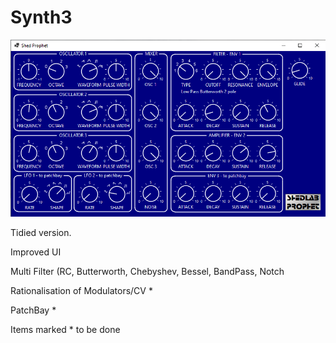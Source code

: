 # Synth3


![Synth Screengrab](https://raw.githubusercontent.com/BertyBasset/Synth3/master/UI/SP1.png?token=GHSAT0AAAAAABXY3WEFPRKNC25QWOHBMGCEY2G45IA)

Tidied version.

Improved UI

Multi Filter (RC, Butterworth, Chebyshev, Bessel, BandPass, Notch

Rationalisation of Modulators/CV *

PatchBay *



Items marked * to be done

